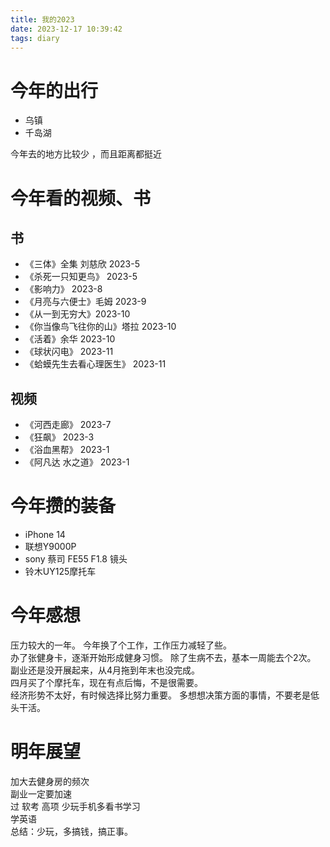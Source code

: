 ```yaml
---
title: 我的2023
date: 2023-12-17 10:39:42
tags: diary
---
```


# 今年的出行
* 乌镇
* 千岛湖

今年去的地方比较少 ，而且距离都挺近 


# 今年看的视频、书

## 书 
* 《三体》全集 刘慈欣 2023-5
* 《杀死一只知更鸟》  2023-5
* 《影响力》 2023-8
* 《月亮与六便士》毛姆 2023-9
* 《从一到无穷大》2023-10
* 《你当像鸟飞往你的山》塔拉  2023-10
* 《活着》余华 2023-10
* 《球状闪电》 2023-11
* 《蛤蟆先生去看心理医生》 2023-11

## 视频
* 《河西走廊》 2023-7
* 《狂飙》 2023-3
* 《浴血黑帮》 2023-1
* 《阿凡达 水之道》 2023-1

# 今年攒的装备
* iPhone 14
* 联想Y9000P
* sony 蔡司 FE55 F1.8 镜头
* 铃木UY125摩托车

# 今年感想
压力较大的一年。  今年换了个工作，工作压力减轻了些。    
办了张健身卡，逐渐开始形成健身习惯。 除了生病不去，基本一周能去个2次。    
副业还是没开展起来，从4月拖到年末也没完成。    
四月买了个摩托车，现在有点后悔，不是很需要。   
经济形势不太好，有时候选择比努力重要。 多想想决策方面的事情，不要老是低头干活。    

# 明年展望 
加大去健身房的频次   
副业一定要加速   
过 软考 高项 
少玩手机多看书学习   
学英语    
总结：少玩，多搞钱，搞正事。      

